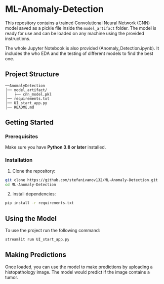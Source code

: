 # ML-Anomaly-Detection

This repository contains a trained Convolutional Neural Network (CNN) model saved as a pickle file inside the `model_artifact` folder. The model is ready for use and can be loaded on any machine using the provided instructions.

The whole Jupyter Notebook is also provided (Anomaly_Detection.ipynb). It includes the who EDA and the testing of different models to find the best one.

## Project Structure
```
──AnomalyDetection
│── model_artifact/
│   ├── cnn_model.pkl
│── requirements.txt
│── UI_start_app.py
│── README.md
```

## Getting Started

### Prerequisites
Make sure you have **Python 3.8 or later** installed.

### Installation
1. Clone the repository:
```bash
git clone https://github.com/stefanivanov132/ML-Anomaly-Detection.git
cd ML-Anomaly-Detection
```

2. Install dependencies:
```bash
pip install -r requirements.txt
```

## Using the Model
To use the project run the following command:
```bash
streamlit run UI_start_app.py
```

## Making Predictions
Once loaded, you can use the model to make predictions by uploading a histopathology image.
The model would predict if the image contains a tumor.


